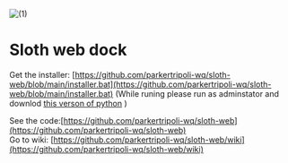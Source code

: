 ![  (1)](https://avatars.githubusercontent.com/u/230787001?v=4)

#                     **Sloth web dock**   
Get the installer: [https://github.com/parkertripoli-wq/sloth-web/blob/main/installer.bat](https://github.com/parkertripoli-wq/sloth-web/blob/main/installer.bat)  (While runing please run as adminstator and downlod [this verson of python](https://www.python.org/ftp/python/3.13.7/python-3.13.7-amd64.exe) )

See the code:[https://github.com/parkertripoli-wq/sloth-web](https://github.com/parkertripoli-wq/sloth-web)  
Go to wiki: [https://github.com/parkertripoli-wq/sloth-web/wiki](https://github.com/parkertripoli-wq/sloth-web/wiki)
